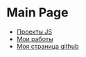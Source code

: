 # Main Page


* [Проекты JS](https://github.com/kais-blkc/js/)
* [Мои работы](https://kais-blkc.github.io/practice/)
* [Моя страница github](https://github.com/kais-blkc/)
